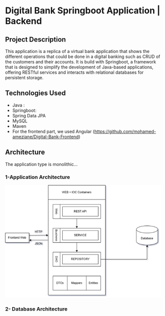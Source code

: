 # Digital Bank Springboot Application | Backend

## Project Description
This application is a replica of a virtual bank application that shows the different operations that could be done in a digital banking such as CRUD of the customers and their accounts. It is build with Springboot, a framework that is designed to simplify the development of Java-based applications, offering RESTful services and interacts with relational databases for persistent storage.

## Technologies Used
- Java :
- Springboot:
- Spring Data JPA
- MySQL
- Maven
- For the frontend part, we used Angular (https://github.com/mohamed-ameziane/Digital-Bank-Frontend)

## Architecture
The application type is monolithic...
### 1-Application Architecture
![Diagram of system architecture](images/architecture.png)

### 2- Database Architecture
